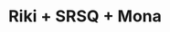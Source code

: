 ---
layout: post
category: concert
title: Riki + SRSQ + Mona
artists: 
- Riki
- SRSQ
- Mona
place: 
- L'International
country: France
city: Paris
---
